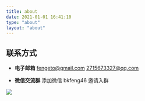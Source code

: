 ```yaml
---
title: about
date: 2021-01-01 16:41:10
type: "about"
layout: "about"
---
```



## 联系方式
* <b>电子邮箱</b>
fengeto@gmail.com
2715673327@qq.com

* <b>微信交流群</b>
添加微信 bkfeng46 邀请入群

![](/medias/contact.jpg)
